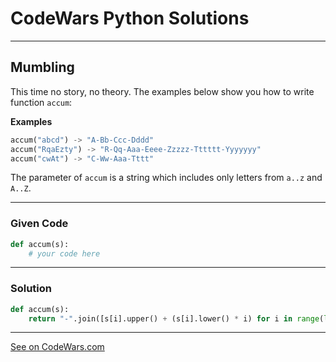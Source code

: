 # CodeWars Python Solutions

---

## Mumbling


This time no story, no theory. The examples below show you how to write function `accum`:

**Examples**

```python
accum("abcd") -> "A-Bb-Ccc-Dddd"
accum("RqaEzty") -> "R-Qq-Aaa-Eeee-Zzzzz-Tttttt-Yyyyyyy"
accum("cwAt") -> "C-Ww-Aaa-Tttt"
```

The parameter of `accum` is a string which includes only letters from `a..z` and `A..Z`.

---

### Given Code


```python
def accum(s):
    # your code here
```

---

### Solution


```python
def accum(s):
    return "-".join([s[i].upper() + (s[i].lower() * i) for i in range(len(s))])
```


-------

[See on CodeWars.com](https://www.codewars.com/kata/5667e8f4e3f572a8f2000039)
